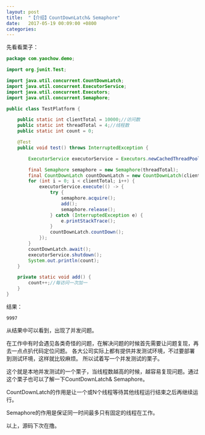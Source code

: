 ```yaml
---
layout: post
title:  "【介绍】CountDownLatch& Semaphore"
date:   2017-05-19 00:09:00 +0800
categories:  
---
```


先看看栗子：

```java
package com.yaochow.demo;

import org.junit.Test;

import java.util.concurrent.CountDownLatch;
import java.util.concurrent.ExecutorService;
import java.util.concurrent.Executors;
import java.util.concurrent.Semaphore;

public class TestPlatform {

    public static int clientTotal = 10000;//访问数
    public static int threadTotal = 4;//线程数
    public static int count = 0;

    @Test
    public void test() throws InterruptedException {

        ExecutorService executorService = Executors.newCachedThreadPool();

        final Semaphore semaphore = new Semaphore(threadTotal);
        final CountDownLatch countDownLatch = new CountDownLatch(clientTotal);
        for (int i = 0; i < clientTotal; i++) {
            executorService.execute(() -> {
                try {
                    semaphore.acquire();
                    add();
                    semaphore.release();
                } catch (InterruptedException e) {
                    e.printStackTrace();
                }
                countDownLatch.countDown();
            });
        }
        countDownLatch.await();
        executorService.shutdown();
        System.out.println(count);
    }

    private static void add() {
        count++;//每访问一次加一
    }
}

```

结果：
```
9997
```

从结果中可以看到，出现了并发问题。

在工作中有时会遇见各类奇怪的问题，在解决问题的时候首先需要让问题复现，再去一点点扒代码定位问题。
各大公司实际上都有提供并发测试环境，不过要部署到测试环境，这样就比较麻烦。
所以试着写一个并发测试的栗子。

这个就是本地并发测试的一个栗子，当线程数越高的时候，越容易复现问题。通过这个栗子也可以了解一下CountDownLatch& Semaphore。

CountDownLatch的作用是让一个或N个线程等待其他线程运行结束之后再继续运行。

Semaphore的作用是保证同一时间最多只有固定的线程在工作。

以上，源码下次在撸。

